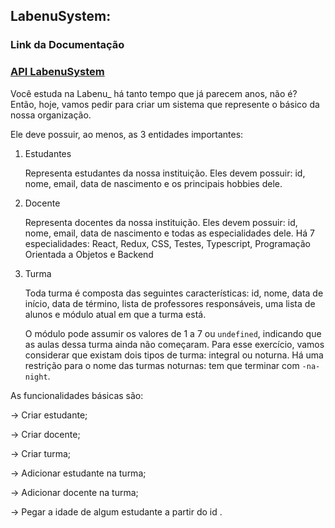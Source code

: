 ## LabenuSystem:

### Link da Documentação
### [API LabenuSystem](https://documenter.getpostman.com/view/15418246/UyxjHn9D)

Você estuda na Labenu_ há tanto tempo que já parecem anos, não é? Então, hoje, vamos pedir para criar um sistema que represente o básico da nossa organização. 

Ele deve possuir, ao menos, as 3 entidades importantes:

1. Estudantes 

    Representa estudantes da nossa instituição. Eles devem possuir: id, nome, email, data de nascimento e os principais hobbies dele. 

2. Docente

    Representa docentes da nossa instituição. Eles devem possuir: id, nome, email, data de nascimento e todas as especialidades dele. Há 7 especialidades: React, Redux, CSS, Testes, Typescript, Programação Orientada a Objetos e Backend

3. Turma

    Toda turma é composta das seguintes características: id, nome, data de início, data de término, lista de professores responsáveis, uma lista de alunos e módulo atual em que a turma está.

    O módulo pode assumir os valores de 1 a 7 ou `undefined`, indicando que as aulas dessa turma ainda não começaram. Para esse exercício, vamos considerar que existam dois tipos de turma: integral ou noturna. Há uma restrição para o nome das turmas noturnas: tem que terminar com `-na-night`.

As funcionalidades básicas são:

→ Criar estudante;

→ Criar docente;

→ Criar turma;

→ Adicionar estudante na turma;

→ Adicionar docente na turma;

→ Pegar a idade de algum estudante a partir do id .

